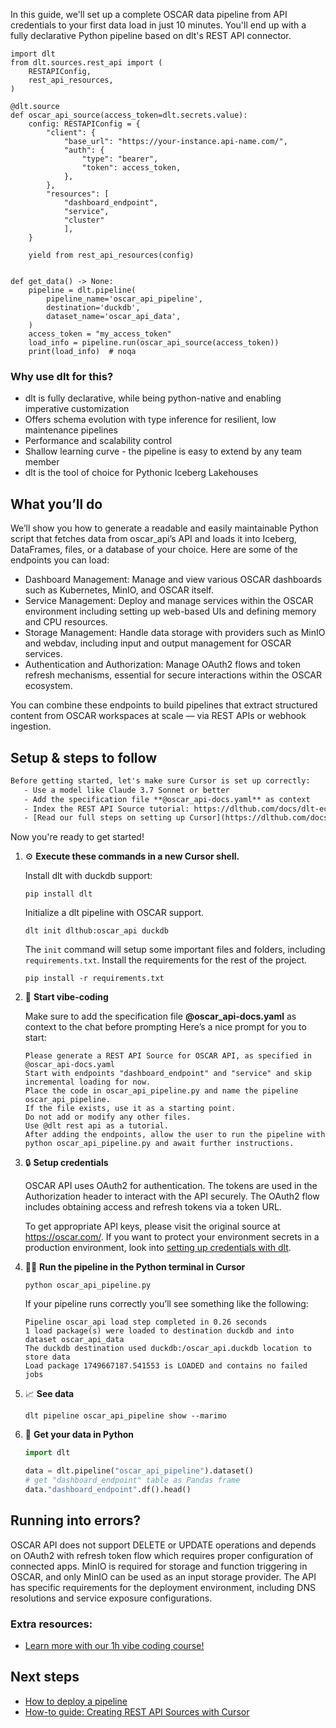 In this guide, we'll set up a complete OSCAR data pipeline from API credentials to your first data load in just 10 minutes. You'll end up with a fully declarative Python pipeline based on dlt's REST API connector.

```python-outcome
import dlt
from dlt.sources.rest_api import (
    RESTAPIConfig,
    rest_api_resources,
)

@dlt.source
def oscar_api_source(access_token=dlt.secrets.value):
    config: RESTAPIConfig = {
        "client": {
            "base_url": "https://your-instance.api-name.com/",
            "auth": {
                "type": "bearer",
                "token": access_token,
            },
        },
        "resources": [
            "dashboard_endpoint",
            "service",
            "cluster"
            ],
    }

    yield from rest_api_resources(config)


def get_data() -> None:
    pipeline = dlt.pipeline(
        pipeline_name='oscar_api_pipeline',
        destination='duckdb',
        dataset_name='oscar_api_data', 
    )
    access_token = "my_access_token"
    load_info = pipeline.run(oscar_api_source(access_token))
    print(load_info)  # noqa
```

### Why use dlt for this?

- dlt is fully declarative, while being python-native and enabling imperative customization
- Offers schema evolution with type inference for resilient, low maintenance pipelines
- Performance and scalability control
- Shallow learning curve - the pipeline is easy to extend by any team member
- dlt is the tool of choice for Pythonic Iceberg Lakehouses

## What you’ll do

We’ll show you how to generate a readable and easily maintainable Python script that fetches data from oscar_api’s API and loads it into Iceberg, DataFrames, files, or a database of your choice. Here are some of the endpoints you can load:

- Dashboard Management: Manage and view various OSCAR dashboards such as Kubernetes, MinIO, and OSCAR itself. 
- Service Management: Deploy and manage services within the OSCAR environment including setting up web-based UIs and defining memory and CPU resources. 
- Storage Management: Handle data storage with providers such as MinIO and webdav, including input and output management for OSCAR services. 
- Authentication and Authorization: Manage OAuth2 flows and token refresh mechanisms, essential for secure interactions within the OSCAR ecosystem.

You can combine these endpoints to build pipelines that extract structured content from OSCAR workspaces at scale — via REST APIs or webhook ingestion.

## Setup & steps to follow

```default
Before getting started, let's make sure Cursor is set up correctly:
   - Use a model like Claude 3.7 Sonnet or better
   - Add the specification file **@oscar_api-docs.yaml** as context
   - Index the REST API Source tutorial: https://dlthub.com/docs/dlt-ecosystem/verified-sources/rest_api/ and add it to context as **@dlt rest api**
   - [Read our full steps on setting up Cursor](https://dlthub.com/docs/dlt-ecosystem/llm-tooling/cursor-restapi#23-configuring-cursor-with-documentation)
```

Now you're ready to get started! 

1. ⚙️ **Execute these commands in a new Cursor shell.**
    
    Install dlt with duckdb support:
    ```shell
    pip install dlt
    ```

    Initialize a dlt pipeline with OSCAR support.
    ```shell
    dlt init dlthub:oscar_api duckdb
    ```

    The `init` command will setup some important files and folders, including `requirements.txt`. Install the requirements for the rest of the project.
    ```shell
    pip install -r requirements.txt
    ```
    
2. 🤠 **Start vibe-coding**
    
    Make sure to add the specification file **@oscar_api-docs.yaml** as context to the chat before prompting
    Here’s a nice prompt for you to start: 
    
    ```prompt
    Please generate a REST API Source for OSCAR API, as specified in @oscar_api-docs.yaml 
    Start with endpoints "dashboard_endpoint" and "service" and skip incremental loading for now. 
    Place the code in oscar_api_pipeline.py and name the pipeline oscar_api_pipeline. 
    If the file exists, use it as a starting point. 
    Do not add or modify any other files. 
    Use @dlt rest api as a tutorial. 
    After adding the endpoints, allow the user to run the pipeline with python oscar_api_pipeline.py and await further instructions.
    ```

    
3. 🔒 **Setup credentials** 
    
    OSCAR API uses OAuth2 for authentication. The tokens are used in the Authorization header to interact with the API securely. The OAuth2 flow includes obtaining access and refresh tokens via a token URL.
    
    To get appropriate API keys, please visit the original source at https://oscar.com/.
    If you want to protect your environment secrets in a production environment, look into [setting up credentials with dlt](https://dlthub.com/docs/walkthroughs/add_credentials).
    
4. 🏃‍♀️ **Run the pipeline in the Python terminal in Cursor**
    
    ```shell
    python oscar_api_pipeline.py
    ```
    
    If your pipeline runs correctly you’ll see something like the following:
    
    ```shell
    Pipeline oscar_api load step completed in 0.26 seconds
    1 load package(s) were loaded to destination duckdb and into dataset oscar_api_data
    The duckdb destination used duckdb:/oscar_api.duckdb location to store data
    Load package 1749667187.541553 is LOADED and contains no failed jobs
    ```
    
5. 📈 **See data**
    
    ```shell
    dlt pipeline oscar_api_pipeline show --marimo
    ```
    
6. 🐍 **Get your data in Python**
    
    ```python
    import dlt

   data = dlt.pipeline("oscar_api_pipeline").dataset()
   # get "dashboard_endpoint" table as Pandas frame
   data."dashboard_endpoint".df().head()
    ```

## Running into errors?

OSCAR API does not support DELETE or UPDATE operations and depends on OAuth2 with refresh token flow which requires proper configuration of connected apps. MinIO is required for storage and function triggering in OSCAR, and only MinIO can be used as an input storage provider. The API has specific requirements for the deployment environment, including DNS resolutions and service exposure configurations.

### Extra resources:

- [Learn more with our 1h vibe coding course!](https://www.youtube.com/watch?v=GGid70rnJuM)

## Next steps

- [How to deploy a pipeline](https://dlthub.com/docs/walkthroughs/deploy-a-pipeline)
- [How-to guide: Creating REST API Sources with Cursor](https://dlthub.com/docs/dlt-ecosystem/llm-tooling/cursor-restapi)